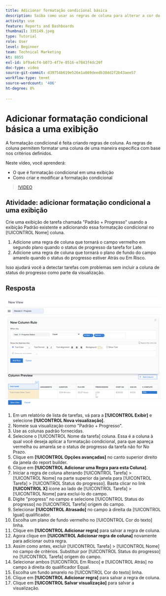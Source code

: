 ```yaml
---
title: Adicionar formatação condicional básica
description: Saiba como usar as regras de coluna para alterar a cor do texto, a formatação e as cores do plano de fundo em um relatório ou exibição, com base nos critérios definidos.
activity: use
feature: Reports and Dashboards
thumbnail: 335149.jpeg
type: Tutorial
role: User
level: Beginner
team: Technical Marketing
kt: 8855
exl-id: bf9a4cf4-b073-4f7e-8516-e7843f4dc20f
doc-type: video
source-git-commit: d39754b619e526e1a869deedb38dd2f2b43aee57
workflow-type: tm+mt
source-wordcount: '406'
ht-degree: 0%

---
```


# Adicionar formatação condicional básica a uma exibição

A formatação condicional é feita criando regras de coluna. As regras de coluna permitem formatar uma coluna de uma maneira específica com base nos critérios definidos.

Neste vídeo, você aprenderá:

* O que é formatação condicional em uma exibição
* Como criar e modificar a formatação condicional

>[!VIDEO](https://video.tv.adobe.com/v/335149/?quality=12)

## Atividade: adicionar formatação condicional a uma exibição

Crie uma exibição de tarefa chamada &quot;Padrão + Progresso&quot; usando a exibição Padrão existente e adicionando essa formatação condicional no [!UICONTROL Nome] coluna.

1. Adicione uma regra de coluna que tornará o campo vermelho em segundo plano quando o status de progresso da tarefa for Late.
1. Adicione uma regra de coluna que tornará o plano de fundo do campo amarelo quando o status do progresso estiver Atrás ou Em Risco.

Isso ajudará você a detectar tarefas com problemas sem incluir a coluna de status do progresso como parte da visualização.

## Resposta

![Uma imagem da tela para criar uma nova regra de coluna](assets/conditional-formatting-exercise.png)

1. Em um relatório de lista de tarefas, vá para a **[!UICONTROL Exibir]** e selecione **[!UICONTROL Nova visualização]**.
1. Nomeie sua visualização como &quot;Padrão + Progresso&quot;.
1. Use as colunas padrão fornecidas.
1. Selecione o [!UICONTROL Nome da tarefa] coluna. Essa é a coluna à qual você deseja aplicar a formatação condicional, para que apareça vermelha ou amarela se o status de progresso da tarefa não for No Prazo.
1. Clique em **[!UICONTROL Opções avançadas]** no canto superior direito da janela do report builder.
1. Clique em **[!UICONTROL Adicionar uma Regra para esta Coluna]**.
1. Iniciar a regra de coluna alterando [!UICONTROL Tarefa] > [!UICONTROL Nome] na parte superior da janela para [!UICONTROL Tarefa] > [!UICONTROL Status do progresso]. Basta clicar no link **[!UICONTROL X]** ícone ao lado de [!UICONTROL Tarefa] > [!UICONTROL Nome] para excluí-lo do campo.
1. Digite &quot;progress&quot; no campo e selecione [!UICONTROL Status do progresso] no [!UICONTROL Tarefa] origem do campo.
1. Selecionar **[!UICONTROL Atrasado]** no campo à direita da [!UICONTROL Igual] qualificador.
1. Escolha um plano de fundo vermelho no [!UICONTROL Cor do texto] linha.
1. Clique em **[!UICONTROL Adicionar regra]** para salvar a regra de coluna.
1. Agora clique em **[!UICONTROL Adicionar regra de coluna]** novamente para adicionar outra regra.
1. Assim como antes, excluir [!UICONTROL Tarefa] > [!UICONTROL Nome] no campo de critérios. Substituir por [!UICONTROL Status do progresso] no [!UICONTROL Tarefa] origem do campo.
1. Selecionar ambos [!UICONTROL Em Risco] e [!UICONTROL Atrás] no campo à direita do qualificador Equal.
1. Escolha um fundo amarelo no [!UICONTROL Cor do texto] linha.
1. Clique em **[!UICONTROL Adicionar regra]** para salvar a regra de coluna.
1. Clique em **[!UICONTROL Salvar visualização]** para salvar a visualização.

